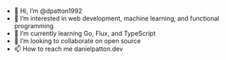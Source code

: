 - 👋 Hi, I’m @dpatton1992
- 👀 I’m interested in web development, machine learning, and functional programming
- 🌱 I’m currently learning Go, Flux, and TypeScript
- 💞️ I’m looking to collaborate on open source
- 📫 How to reach me danielpatton.dev

<!---
dpatton1992/dpatton1992 is a ✨ special ✨ repository because its `README.md` (this file) appears on your GitHub profile.
You can click the Preview link to take a look at your changes.
--->
